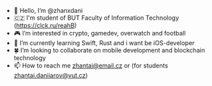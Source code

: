 - 👋  Hello, I’m @zhanxdani
- 🇨🇿 I'm student of BUT Faculty of Information Technology (https://clck.ru/reahB)
- 🎮 I’m interested in crypto, gamedev, overwatch and football
- 🎯 I’m currently learning Swift, Rust and i want be iOS-developer
- 🍀 I’m looking to collaborate on mobile development and blockchain technology
- 📫 How to reach me zhantai@email.cz or (for students zhantai.daniiarov@vut.cz)

<!---
zhanxdani/zhanxdani is a ✨ special ✨ repository because its `README.md` (this file) appears on your GitHub profile.
You can click the Preview link to take a look at your changes.
--->
